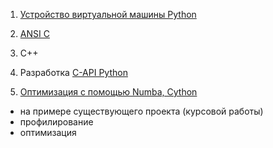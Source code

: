 1. [Устройство виртуальной машины Python](https://github.com/dm-fedorov/pm3sem/blob/master/%D0%9F%D1%80%D0%BE%20%D0%B8%D0%BD%D1%82%D0%B5%D1%80%D0%BF%D1%80%D0%B5%D1%82%D0%B0%D1%82%D0%BE%D1%80%20Python.ipynb)

2. [ANSI C](https://github.com/dm-fedorov/c_basic)

3. C++

4. Разработка [C-API Python](https://github.com/dm-fedorov/pm3sem/blob/master/c-api.md)

5. [Оптимизация с помощью Numba, Cython](https://github.com/dm-fedorov/pm3sem/blob/master/High-Performance%20Computing.ipynb)

- на примере существующего проекта (курсовой работы)
- профилирование
- оптимизация